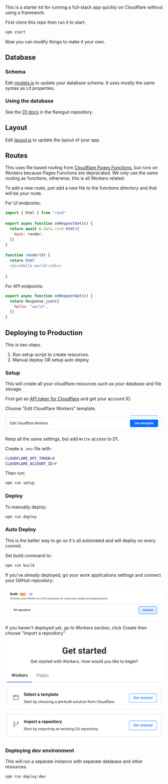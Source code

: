 This is a starter kit for running a full-stack app quickly on Cloudflare without using a framework. 

First clone this repo then run it to start:

```sh
npm start
```

Now you can modify things to make it your own. 

## Database

### Schema

Edit [models.js](./functions/models.js) to update your database schema. It uses mostly the same syntax as Lit properties.

### Using the database

See the [D1 docs](https://github.com/treeder/flaregun/blob/main/README.md#d1-sqlite-database) in the flaregun repository.

## Layout

Edit [layout.js](./functions/layout.js) to update the layout of your app.

## Routes

This uses file based routing from [Cloudflare Pages Functions](https://developers.cloudflare.com/pages/functions/routing/), but runs on Workers 
because Pages Functions are deprecated. We only use the same routing as functions, otherwise, this is all Workers related. 

To add a new route, just add a new file to the functions directory and that will be your route. 

For UI endpoints:

```js
import { html } from "rend"

export async function onRequestGet(c) {
  return await c.data.rend.html({
    main: render,
  })
}

function render(d) {
  return html`
  <div>Hello world!</div>
  `
}
```

For API endpoints:

```js
export async function onRequestGet(c) {
  return Response.json({
    hello: "world",
  })
}
```

## Deploying to Production

This is two steps. 

1. Run setup script to create resources.
2. Manual deploy OR setup auto deploy

### Setup

This will create all your cloudflare resources such as your database and file storage. 

First get an [API token for Cloudflare](https://developers.cloudflare.com/fundamentals/api/get-started/create-token/) and get your account ID.

Choose "Edit Cloudflare Workers" template.

![alt text](docs/images/image.png)

Keep all the same settings, but add `Write` access to D1.

Create a `.env` file with:

```sh
CLOUDFLARE_API_TOKEN=X
CLOUDFLARE_ACCOUNT_ID=Y
```

Then run:

```sh
npm run setup
```

### Deploy

To manually deploy:

```sh
npm run deploy
```

### Auto Deploy

This is the better way to go so it's all automated and will deploy on every commit. 

Set build command to:

```sh
npm run build
```

If you've already deployed, go your work applications settings and connect your GitHub repository:

![alt text](docs/images/image-1.png)

If you haven't deployed yet, go to Workers section, click Create then choose "import a repository"

![alt text](docs/images/image-2.png)

### Deploying dev environment

This will run a separate instance with separate database and other resources. 

```sh
npm run deploy:dev
```
